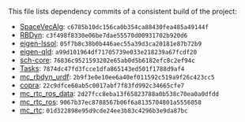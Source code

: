 This file lists dependency commits of a consistent build of the project:

* [SpaceVecAlg](https://github.com/jrl-umi3218/SpaceVecAlg): ``c6785b10dc156ca0b354ca88430fea485a49144f``
* [RBDyn](https://github.com/jrl-umi3218/RBDyn/): ``c3f498f8330e06be7dae55570d00931702b920d6``
* [eigen-lssol](https://gite.lirmm.fr/multi-contact/eigen-lssol): ``05f7b8c38b0b446aec55a39d3ca20181e87b72b9``
* [eigen-qld](https://github.com/jrl-umi3218/eigen-qld): ``a99d101964df71705739e033e218239a67fcdf20``
* [sch-core](https://github.com/jrl-umi3218/sch-core): ``76836c9521593202e65ab0d5b6182efc8c2ef94c``
* [Tasks](https://github.com/jrl-umi3218/Tasks/): ``7874dc47fd3fcce1dfa865143ed501f1788d9af4``
* [mc\_rbdyn\_urdf](https://github.com/jrl-umi3218/mc_rbdyn_urdf): ``2b9f3e0e10ee6a40ef011592c519a9f26c423cc5``
* [copra](https://github.com/vsamy/copra): ``22c9dfce60ab5c0017abf7f83fd992c34665cfe7``
* [mc\_rtc\_ros\_data](https://gite.lirmm.fr/multi-contact/mc_rtc_ros_data): ``2d27fcc8eba13f65823788a0b538c70ea0a0dfdd``
* [mc\_rtc\_ros](https://gite.lirmm.fr/multi-contact/mc_rtc_ros): ``9067b37ec8788567b06f6a8135704801a5556058``
* [mc\_rtc](https://gite.lirmm.fr/multi-contact/mc_rtc): ``01d322898e95d9cde24ee3b83c4296b3e9da87bc``
